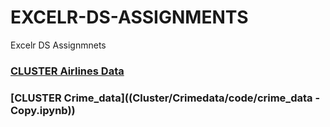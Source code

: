 # EXCELR-DS-ASSIGNMENTS

Excelr DS Assignmnets

### [CLUSTER Airlines Data]((Cluster/AirlinesData/airlinesdata.ipynb))
### [CLUSTER Crime_data]((Cluster/Crimedata/code/crime_data - Copy.ipynb))
